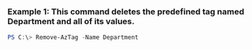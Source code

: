 ### Example 1: This command deletes the predefined tag named Department and all of its values.
```powershell
PS C:\> Remove-AzTag -Name Department
```

